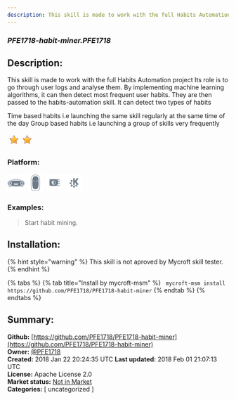 ```yaml
---
description: This skill is made to work with the full Habits Automation project 
---
```


### _PFE1718-habit-miner.PFE1718_  
## Description:  
This skill is made to work with the full Habits Automation project 
Its role is to go through user logs and analyse them. By implementing machine learning algorithms, it can then detect most frequent user habits. They are then passed to the habits-automation skill.
It can detect two types of habits 

Time based habits i.e launching the same skill regularly at the same time of the day
Group based habits i.e launching a group of skills very frequently
  
![](../.gitbook/assets/star.png)![](../.gitbook/assets/star.png)  
  
### Platform:  
 ![Mark I](../.gitbook/assets/mark-1-icon.png)  ![Mark II](../.gitbook/assets/mark-2-icon.png)  ![Picroft](../.gitbook/assets/picroft-icon.png)  ![plasmoid](../.gitbook/assets/kde.png)   
### Examples:  
> Start habit mining.  
  
## Installation:  
{% hint style="warning" %}
This skill is not aproved by Mycroft skill tester.
{% endhint %}
    
{% tabs %}
{% tab title="Install by mycroft-msm" %}
``` mycroft-msm install https://github.com/PFE1718/PFE1718-habit-miner```
{% endtab %}
  {% endtabs %}
    
## Summary:  
**Github:** [https://github.com/PFE1718/PFE1718-habit-miner](https://github.com/PFE1718/PFE1718-habit-miner)  
**Owner:** [@PFE1718](https://github.com/PFE1718)  
**Created:** 2018 Jan 22 20:24:35 UTC  **Last updated:** 2018 Feb 01 21:07:13 UTC  
**License:** Apache License 2.0  
**Market status:** [Not in Market](https://market.mycroft.ai/skill/)  
**Categories:** [ uncategorized ]   
